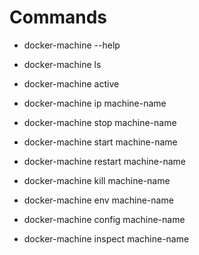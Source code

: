 # Commands

* docker-machine --help

* docker-machine ls

* docker-machine active

* docker-machine ip machine-name

* docker-machine stop machine-name

* docker-machine start machine-name

* docker-machine restart machine-name

* docker-machine kill machine-name

* docker-machine env machine-name

* docker-machine config machine-name

* docker-machine inspect machine-name


